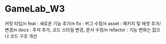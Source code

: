 # GameLab_W3

커밋 타입/n
feat : 새로운 기능 추가/n
fix : 버그 수정/n
asset : 패키지 및 에셋 추가/변경/n
docs : 주석 추가, 코드 스타일 변경, 문서 수정/n
refactor : 기능 변화는 없으나 코드 구조 개선

